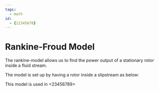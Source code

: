 ```yaml
---
tags:
  - math
id:
  - {12345678}
---
```


# Rankine-Froud Model

The rankine-model allows us to find the power output of a stationary rotor inside a fluid stream.

The model is set up by having a rotor inside a slipstream as below:

This model is used in <23456789>
